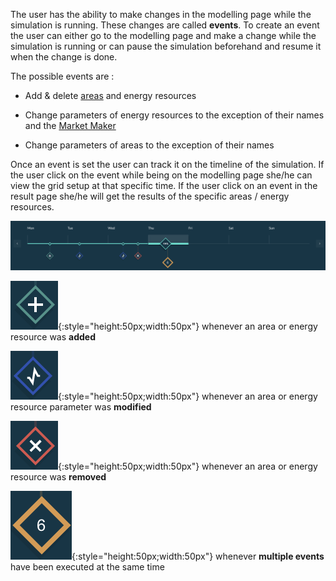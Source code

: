 
The user has the ability to make changes in the modelling page while the simulation is running. These changes are called **events**. To create an event the user can either go to the modelling page and make a change while the simulation is running or can pause the simulation beforehand and resume it when the change is done.

The possible events are :

* Add & delete [areas](areas.md) and energy resources

* Change parameters of energy resources to the exception of their names and the [Market Maker](market-maker.md)

* Change parameters of areas to the exception of their names

Once an event is set the user can track it on the timeline of the simulation. If the user click on the event while being on the modelling page she/he can view the grid setup at that specific time. If the user click on an event in the result page she/he will get the results of the specific areas / energy resources.

![img](img/events-1.png)

![img](img/events-2.png){:style="height:50px;width:50px"} whenever an area or energy resource was **added**

![img](img/events-3.png){:style="height:50px;width:50px"} whenever an area or energy resource parameter was **modified**

![img](img/events-4.png){:style="height:50px;width:50px"} whenever an area or energy resource was **removed**

![img](img/events-5.png){:style="height:50px;width:50px"} whenever **multiple events** have been executed at the same time

